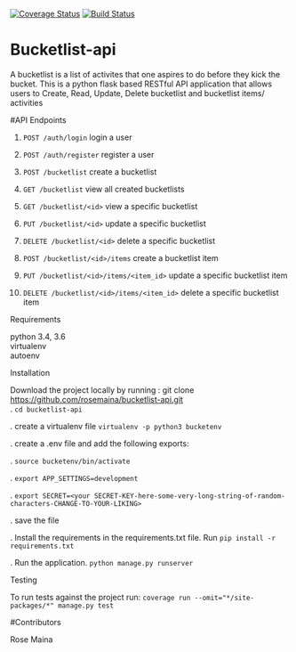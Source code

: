 [![Coverage Status](https://coveralls.io/repos/github/rosemaina/bucketlist-api/badge.svg?branch=feature)](https://coveralls.io/github/rosemaina/bucketlist-api?branch=feature)
[![Build Status](https://travis-ci.org/rosemaina/bucketlist-api.svg?branch=master)](https://travis-ci.org/rosemaina/bucketlist-api)

# Bucketlist-api
A bucketlist is a list of activites that one aspires to do before they kick the bucket.
This is a python flask based RESTful API application that allows users to Create, Read, Update, Delete bucketlist and bucketlist items/ activities

#API Endpoints

1. `POST /auth/login` login a user

2. `POST /auth/register` register a user

3. `POST /bucketlist` create a bucketlist

4. `GET /bucketlist` view all created bucketlists

5. `GET /bucketlist/<id>` view a specific bucketlist

6. `PUT /bucketlist/<id>` update a specific bucketlist

7. `DELETE /bucketlist/<id>` delete a specific bucketlist

8. `POST /bucketlist/<id>/items` create a bucketlist item

9. `PUT /bucketlist/<id>/items/<item_id>` update a specific bucketlist item

10. `DELETE /bucketlist/<id>/items/<item_id>` delete a specific bucketlist item  

Requirements

python 3.4, 3.6  
virtualenv  
autoenv  

Installation  

Download the project locally by running : git clone https://github.com/rosemaina/bucketlist-api.git  
. `cd bucketlist-api` 

. create a virtualenv file `virtualenv -p python3 bucketenv`

. create a .env file and add the following exports:

. `source bucketenv/bin/activate`

. `export APP_SETTINGS=development`

. `export SECRET=<your SECRET-KEY-here-some-very-long-string-of-random-characters-CHANGE-TO-YOUR-LIKING>`

. save the file

. Install the requirements in the requirements.txt file. Run `pip install -r requirements.txt`

. Run the application. `python manage.py runserver`

Testing  

To run tests against the project run: `coverage run --omit="*/site-packages/*" manage.py test`

#Contributors

Rose Maina
